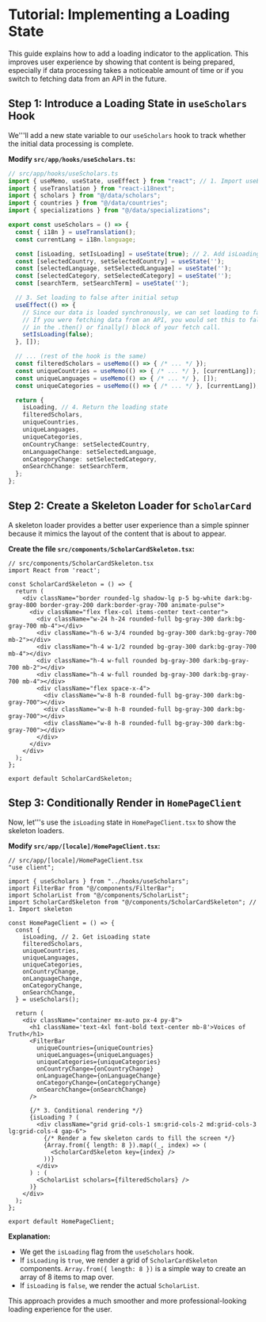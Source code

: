 # Tutorial: Implementing a Loading State

This guide explains how to add a loading indicator to the application. This improves user experience by showing that content is being prepared, especially if data processing takes a noticeable amount of time or if you switch to fetching data from an API in the future.

## Step 1: Introduce a Loading State in `useScholars` Hook

We'''ll add a new state variable to our `useScholars` hook to track whether the initial data processing is complete.

**Modify `src/app/hooks/useScholars.ts`:**

```typescript
// src/app/hooks/useScholars.ts
import { useMemo, useState, useEffect } from "react"; // 1. Import useEffect
import { useTranslation } from "react-i18next";
import { scholars } from "@/data/scholars";
import { countries } from "@/data/countries";
import { specializations } from "@/data/specializations";

export const useScholars = () => {
  const { i18n } = useTranslation();
  const currentLang = i18n.language;

  const [isLoading, setIsLoading] = useState(true); // 2. Add isLoading state
  const [selectedCountry, setSelectedCountry] = useState('');
  const [selectedLanguage, setSelectedLanguage] = useState('');
  const [selectedCategory, setSelectedCategory] = useState('');
  const [searchTerm, setSearchTerm] = useState('');

  // 3. Set loading to false after initial setup
  useEffect(() => {
    // Since our data is loaded synchronously, we can set loading to false right away.
    // If you were fetching data from an API, you would set this to false
    // in the .then() or finally() block of your fetch call.
    setIsLoading(false);
  }, []);

  // ... (rest of the hook is the same)
  const filteredScholars = useMemo(() => { /* ... */ });
  const uniqueCountries = useMemo(() => { /* ... */ }, [currentLang]);
  const uniqueLanguages = useMemo(() => { /* ... */ }, []);
  const uniqueCategories = useMemo(() => { /* ... */ }, [currentLang]);

  return {
    isLoading, // 4. Return the loading state
    filteredScholars,
    uniqueCountries,
    uniqueLanguages,
    uniqueCategories,
    onCountryChange: setSelectedCountry,
    onLanguageChange: setSelectedLanguage,
    onCategoryChange: setSelectedCategory,
    onSearchChange: setSearchTerm,
  };
};
```

## Step 2: Create a Skeleton Loader for `ScholarCard`

A skeleton loader provides a better user experience than a simple spinner because it mimics the layout of the content that is about to appear.

**Create the file `src/components/ScholarCardSkeleton.tsx`:**

```tsx
// src/components/ScholarCardSkeleton.tsx
import React from 'react';

const ScholarCardSkeleton = () => {
  return (
    <div className="border rounded-lg shadow-lg p-5 bg-white dark:bg-gray-800 border-gray-200 dark:border-gray-700 animate-pulse">
      <div className="flex flex-col items-center text-center">
        <div className="w-24 h-24 rounded-full bg-gray-300 dark:bg-gray-700 mb-4"></div>
        <div className="h-6 w-3/4 rounded bg-gray-300 dark:bg-gray-700 mb-2"></div>
        <div className="h-4 w-1/2 rounded bg-gray-300 dark:bg-gray-700 mb-4"></div>
        <div className="h-4 w-full rounded bg-gray-300 dark:bg-gray-700 mb-2"></div>
        <div className="h-4 w-full rounded bg-gray-300 dark:bg-gray-700 mb-4"></div>
        <div className="flex space-x-4">
          <div className="w-8 h-8 rounded-full bg-gray-300 dark:bg-gray-700"></div>
          <div className="w-8 h-8 rounded-full bg-gray-300 dark:bg-gray-700"></div>
          <div className="w-8 h-8 rounded-full bg-gray-300 dark:bg-gray-700"></div>
        </div>
      </div>
    </div>
  );
};

export default ScholarCardSkeleton;
```

## Step 3: Conditionally Render in `HomePageClient`

Now, let'''s use the `isLoading` state in `HomePageClient.tsx` to show the skeleton loaders.

**Modify `src/app/[locale]/HomePageClient.tsx`:**

```tsx
// src/app/[locale]/HomePageClient.tsx
"use client";

import { useScholars } from "../hooks/useScholars";
import FilterBar from "@/components/FilterBar";
import ScholarList from "@/components/ScholarList";
import ScholarCardSkeleton from "@/components/ScholarCardSkeleton"; // 1. Import skeleton

const HomePageClient = () => {
  const {
    isLoading, // 2. Get isLoading state
    filteredScholars,
    uniqueCountries,
    uniqueLanguages,
    uniqueCategories,
    onCountryChange,
    onLanguageChange,
    onCategoryChange,
    onSearchChange,
  } = useScholars();

  return (
    <div className="container mx-auto px-4 py-8">
      <h1 className='text-4xl font-bold text-center mb-8'>Voices of Truth</h1>
      <FilterBar 
        uniqueCountries={uniqueCountries}
        uniqueLanguages={uniqueLanguages}
        uniqueCategories={uniqueCategories}
        onCountryChange={onCountryChange}
        onLanguageChange={onLanguageChange}
        onCategoryChange={onCategoryChange} 
        onSearchChange={onSearchChange}
      />

      {/* 3. Conditional rendering */}
      {isLoading ? (
        <div className="grid grid-cols-1 sm:grid-cols-2 md:grid-cols-3 lg:grid-cols-4 gap-6">
          {/* Render a few skeleton cards to fill the screen */}
          {Array.from({ length: 8 }).map((_, index) => (
            <ScholarCardSkeleton key={index} />
          ))}
        </div>
      ) : (
        <ScholarList scholars={filteredScholars} />
      )}
    </div>
  );
};

export default HomePageClient;
```

**Explanation:**
*   We get the `isLoading` flag from the `useScholars` hook.
*   If `isLoading` is `true`, we render a grid of `ScholarCardSkeleton` components. `Array.from({ length: 8 })` is a simple way to create an array of 8 items to map over.
*   If `isLoading` is `false`, we render the actual `ScholarList`.

This approach provides a much smoother and more professional-looking loading experience for the user.
